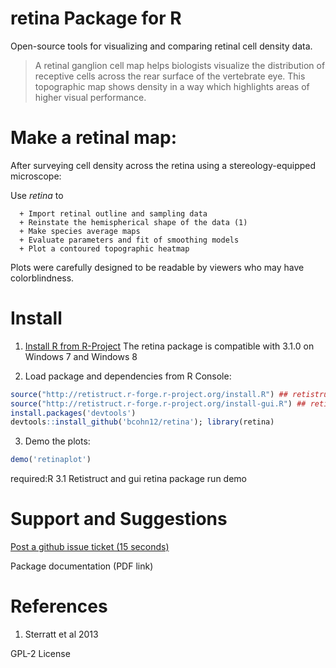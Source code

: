 retina Package for R
======

Open-source tools for visualizing and comparing retinal cell density data.


> A retinal ganglion cell map helps biologists visualize the distribution of receptive cells across the rear surface of the vertebrate eye. This topographic map shows density in a way which highlights areas of higher visual performance.


Make a retinal map:
======
After surveying cell density across the retina using a stereology-equipped microscope:

Use _retina_ to

      + Import retinal outline and sampling data
      + Reinstate the hemispherical shape of the data (1)
      + Make species average maps
      + Evaluate parameters and fit of smoothing models
      + Plot a contoured topographic heatmap

Plots were carefully designed to be readable by viewers who may have colorblindness.


Install
=====

1. [Install R from R-Project](http://www.r-project.org/ "R Project Homepage")
The retina package is compatible with 3.1.0 on Windows 7 and Windows 8

2. Load package and dependencies from R Console:
```R
source("http://retistruct.r-forge.r-project.org/install.R") ## retistruct
source("http://retistruct.r-forge.r-project.org/install-gui.R") ## retistruct interface
install.packages('devtools')
devtools::install_github('bcohn12/retina'); library(retina)
```
3. Demo the plots:
```R
demo('retinaplot')
```
required:R 3.1
Retistruct and gui
retina package
run demo

Support and Suggestions
=====
[Post a github issue ticket (15 seconds)](https://github.com/bcohn12/retina/issues/new "Post an issue ticket")


Package documentation (PDF link)

References
=====
1. Sterratt et al 2013

GPL-2 License



